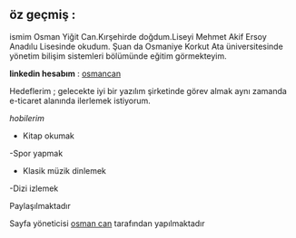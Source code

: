 ## öz geçmiş :

ismim Osman Yiğit Can.Kırşehirde doğdum.Liseyi Mehmet Akif Ersoy Anadılu Lisesinde okudum.
Şuan da Osmaniye Korkut Ata üniversitesinde yönetim bilişim sistemleri bölümünde eğitim görmekteyim.


**linkedin hesabım** : [osmancan](https://www.linkedin.com/feed/)

Hedeflerim ; gelecekte iyi bir yazılım şirketinde görev almak aynı zamanda e-ticaret alanında ilerlemek istiyorum.

_hobilerim_ 

- Kitap okumak 

-Spor yapmak

- Klasik müzik dinlemek 

-Dizi izlemek 






Paylaşılmaktadır

Sayfa yöneticisi  [osman can](osman-can.github.io) tarafından yapılmaktadır





